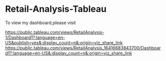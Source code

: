 # Retail-Analysis-Tableau

To view my dashboard,please visit 

https://public.tableau.com/views/RetailAnalysis-1/Dashboard1?:language=en-US&publish=yes&:display_count=n&:origin=viz_share_link
https://public.tableau.com/views/RetailAnalysis_16416683843700/Dashboard1?:language=en-US&:display_count=n&:origin=viz_share_link
